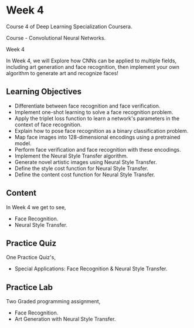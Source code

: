 # Week 4

Course 4 of Deep Learning Specialization Coursera.

Course - Convolutional Neural Networks.

Week 4
 
In Week 4, we will Explore how CNNs can be applied to multiple fields, including art generation and face recognition, 
then implement your own algorithm to generate art and recognize faces!

## Learning Objectives

* Differentiate between face recognition and face verification.
* Implement one-shot learning to solve a face recognition problem.
* Apply the triplet loss function to learn a network's parameters in the context of face recognition.
* Explain how to pose face recognition as a binary classification problem.
* Map face images into 128-dimensional encodings using a pretrained model.
* Perform face verification and face recognition with these encodings.
* Implement the Neural Style Transfer algorithm.
* Generate novel artistic images using Neural Style Transfer.
* Define the style cost function for Neural Style Transfer.
* Define the content cost function for Neural Style Transfer.

## Content

In Week 4 we get to see,
 
* Face Recognition.
* Neural Style Transfer.

## Practice Quiz

One Practice Quiz's,

* Special Applications: Face Recognition & Neural Style Transfer.

## Practice Lab

Two Graded programming assignment,

* Face Recognition.
* Art Generation with Neural Style Transfer.
